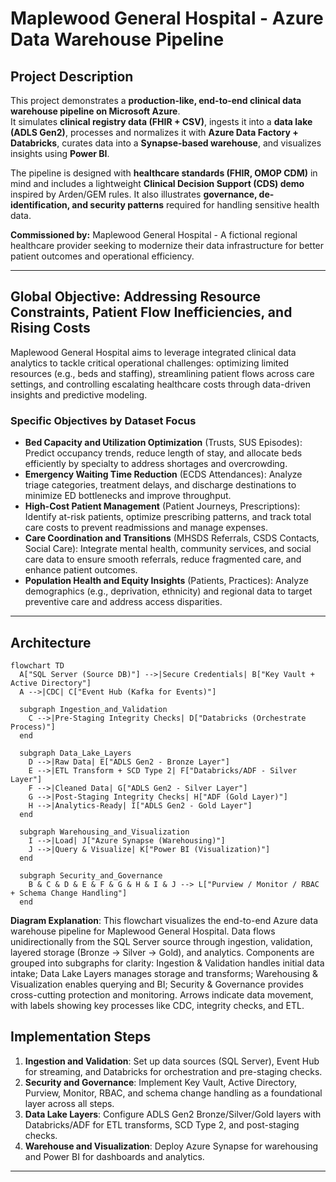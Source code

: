 # Maplewood General Hospital - Azure Data Warehouse Pipeline

## Project Description
This project demonstrates a **production-like, end-to-end clinical data warehouse pipeline on Microsoft Azure**.  
It simulates **clinical registry data (FHIR + CSV)**, ingests it into a **data lake (ADLS Gen2)**, processes and normalizes it with **Azure Data Factory + Databricks**, curates data into a **Synapse-based warehouse**, and visualizes insights using **Power BI**.  

The pipeline is designed with **healthcare standards (FHIR, OMOP CDM)** in mind and includes a lightweight **Clinical Decision Support (CDS) demo** inspired by Arden/GEM rules. It also illustrates **governance, de-identification, and security patterns** required for handling sensitive health data.

**Commissioned by:** Maplewood General Hospital - A fictional regional healthcare provider seeking to modernize their data infrastructure for better patient outcomes and operational efficiency.

---

## Global Objective: Addressing Resource Constraints, Patient Flow Inefficiencies, and Rising Costs
Maplewood General Hospital aims to leverage integrated clinical data analytics to tackle critical operational challenges: optimizing limited resources (e.g., beds and staffing), streamlining patient flows across care settings, and controlling escalating healthcare costs through data-driven insights and predictive modeling.

### Specific Objectives by Dataset Focus
- **Bed Capacity and Utilization Optimization** (Trusts, SUS Episodes): Predict occupancy trends, reduce length of stay, and allocate beds efficiently by specialty to address shortages and overcrowding.
- **Emergency Waiting Time Reduction** (ECDS Attendances): Analyze triage categories, treatment delays, and discharge destinations to minimize ED bottlenecks and improve throughput.
- **High-Cost Patient Management** (Patient Journeys, Prescriptions): Identify at-risk patients, optimize prescribing patterns, and track total care costs to prevent readmissions and manage expenses.
- **Care Coordination and Transitions** (MHSDS Referrals, CSDS Contacts, Social Care): Integrate mental health, community services, and social care data to ensure smooth referrals, reduce fragmented care, and enhance patient outcomes.
- **Population Health and Equity Insights** (Patients, Practices): Analyze demographics (e.g., deprivation, ethnicity) and regional data to target preventive care and address access disparities.

---

## Architecture
```mermaid
flowchart TD
  A["SQL Server (Source DB)"] -->|Secure Credentials| B["Key Vault + Active Directory"]
  A -->|CDC| C["Event Hub (Kafka for Events)"]

  subgraph Ingestion_and_Validation
    C -->|Pre-Staging Integrity Checks| D["Databricks (Orchestrate Process)"]
  end

  subgraph Data_Lake_Layers
    D -->|Raw Data| E["ADLS Gen2 - Bronze Layer"]
    E -->|ETL Transform + SCD Type 2| F["Databricks/ADF - Silver Layer"]
    F -->|Cleaned Data| G["ADLS Gen2 - Silver Layer"]
    G -->|Post-Staging Integrity Checks| H["ADF (Gold Layer)"]
    H -->|Analytics-Ready| I["ADLS Gen2 - Gold Layer"]
  end

  subgraph Warehousing_and_Visualization
    I -->|Load| J["Azure Synapse (Warehousing)"]
    J -->|Query & Visualize| K["Power BI (Visualization)"]
  end

  subgraph Security_and_Governance
    B & C & D & E & F & G & H & I & J --> L["Purview / Monitor / RBAC + Schema Change Handling"]
  end
```

**Diagram Explanation**: This flowchart visualizes the end-to-end Azure data warehouse pipeline for Maplewood General Hospital. Data flows unidirectionally from the SQL Server source through ingestion, validation, layered storage (Bronze → Silver → Gold), and analytics. Components are grouped into subgraphs for clarity: Ingestion & Validation handles initial data intake; Data Lake Layers manages storage and transforms; Warehousing & Visualization enables querying and BI; Security & Governance provides cross-cutting protection and monitoring. Arrows indicate data movement, with labels showing key processes like CDC, integrity checks, and ETL.

## Implementation Steps
1. **Ingestion and Validation**: Set up data sources (SQL Server), Event Hub for streaming, and Databricks for orchestration and pre-staging checks.
2. **Security and Governance**: Implement Key Vault, Active Directory, Purview, Monitor, RBAC, and schema change handling as a foundational layer across all steps.
3. **Data Lake Layers**: Configure ADLS Gen2 Bronze/Silver/Gold layers with Databricks/ADF for ETL transforms, SCD Type 2, and post-staging checks.
4. **Warehouse and Visualization**: Deploy Azure Synapse for warehousing and Power BI for dashboards and analytics.

---
```
```
```
```
